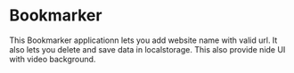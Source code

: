 # Bookmarker
This Bookmarker applicationn lets you add website name with valid url. It also lets you delete and save data in localstorage. This also provide nide UI with video background.
